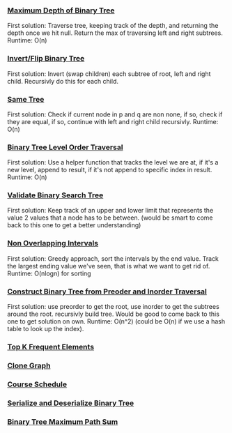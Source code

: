 ### [Maximum Depth of Binary Tree](https://leetcode.com/problems/maximum-depth-of-binary-tree/submissions/)
First solution: Traverse tree, keeping track of the depth, and returning the depth once we hit null. Return the max of traversing left and right subtrees. Runtime: O(n)

### [Invert/Flip Binary Tree](https://leetcode.com/problems/invert-binary-tree/)
First solution: Invert (swap children) each subtree of root, left and right child. Recursivly do this for each child.

### [Same Tree](https://leetcode.com/problems/same-tree/)
First solution: Check if current node in p and q are non none, if so, check if they are equal, if so, continue with left and right child recursivly. Runtime: O(n)

### [Binary Tree Level Order Traversal](https://leetcode.com/problems/binary-tree-level-order-traversal/)
First solution: Use a helper function that tracks the level we are at, if it's a new level, append to result, if it's not append to specific index in result. Runtime: O(n)

### [Validate Binary Search Tree](https://leetcode.com/problems/validate-binary-search-tree/)
First solution: Keep track of an upper and lower limit that represents the value 2 values that a node has to be between. (would be smart to come back to this one to get a better understanding)

### [Non Overlapping Intervals](https://leetcode.com/problems/non-overlapping-intervals/)
First solution: Greedy approach, sort the intervals by the end value. Track the largest ending value we've seen, that is what we want to get rid of. Runtime: O(nlogn) for sorting

### [Construct Binary Tree from Preoder and Inorder Traversal](https://leetcode.com/problems/construct-binary-tree-from-preorder-and-inorder-traversal/submissions/)
First solution: use preorder to get the root, use inorder to get the subtrees around the root. recursivly build tree. Would be good to come back to this one to get solution on own. Runtime: O(n^2) (could be O(n) if we use a hash table to look up the index).

### [Top K Frequent Elements]()
### [Clone Graph]()
### [Course Schedule]()
### [Serialize and Deserialize Binary Tree]()
### [Binary Tree Maximum Path Sum]()